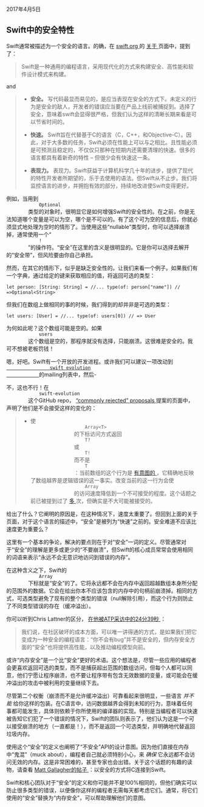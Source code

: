 <div class="blogpost">
    <div class="post-meta">
        <time datetime="2017-04-05T00:00:00-04:00" itemprop="datePublished" class="timestamp">
            2017年4月5日
        </time>
        <h2 class="post-title" itemprop="name headline">
            Swift中的安全特性
        </h2>
    </div>
    <p>
        Swift通常被描述为一个安全的语言。的确，在
        <a href="https://swift.org/">
            swift.org
        </a>
        的
        <a href="https://swift.org/about/">
            关于
        </a>
        页面中，提到了：
    </p>
    <blockquote>
        <p>
            Swift是一种通用的编程语言，采用现代化的方式来构建安全、高性能和软件设计模式来构建。
        </p>
    </blockquote>
    <p>
        and
    </p>
    <blockquote>
        <ul>
            <li>
                <p>
                    <strong>
                        安全。
                    </strong>
                    写代码最显而易见的，是应当表现在安全的方式下。未定义的行为是安全的敌人，开发者的错误应当要在产品上线前被捕捉到。选择了安全，意味着swift会显得很严格，但我们认为这样的清晰长期来看是可以节省时间的。
                </p>
            </li>
            <li>
                <p>
                    <strong>
                        快速。
                    </strong>
                    Swift旨在代替基于C的语言（C，C++，和Objective-C）。因此，对于大多数的任务，Swift必须在性能上可以与之相比。且性能必须是可预测且稳定的，不仅仅只那种在短期内还需要清理的快速。很多的语言都具有着新奇的特性 – 但很少会有快速这一条。
                </p>
            </li>
            <li>
                <p>
                    <strong>
                        表现力。
                    </strong>
                    表现力。Swift获益于计算机科学几十年的进步，提供了现代的特性开发者所期望的，乐于去使用的语法。但Swift从不止步。我们将监控语言的进步，并拥抱有效的部分，持续地改进使Swift变得更好。
                </p>
            </li>
        </ul>
    </blockquote>
    <p>
        例如，当用到
        <code class="highlighter-rouge">
            Optional
        </code>
        类型的对象时，很明显它是如何增强Swift的安全性的。在之前，你是无法知道哪个变量是可以为空，哪个是不可以的。有了这个可为空的信息后，你就必须显式地处理为空时的情形了。当使用这些“nullable”类型时，你可以选择崩溃掉，通常使用一个“
        <code class="highlighter-rouge">
            !
        </code>        
        ”的操作符。“安全”在这里的含义是很明显的。它是你可以选择去解开的“安全带”，但风险要由你自己承担。
    </p>
    <p>
        然而，在其它的情形下，似乎是缺乏安全性的。让我们来看一个例子。如果我们有一个字典，通过给定的键来获取相应的值，将返回可选的类型：
    </p>
    <pre class="highlight"><code>let person: [String: String] = //... type(of: person["name"]) // =&gt;Optional&lt;String&gt;</code></pre>
    <p>
        但我们在数组上做相同的事的时候，我们得到的却并非是可选的类型：
    </p>
    <pre class="highlight"><code>let users: [User] = //... type(of: users[0]) // =&gt; User</code></pre>
    <p>
        为何如此呢？这个数组可能是空的。如果
        <code class="highlighter-rouge">
            users
        </code>
        这个数组是空的，那程序就没有选择，只能崩溃。这很难是安全的。我可不想被老板罚钱！
    </p>
    <p>
        嗯，好吧。Swift有一个开放的开发进程。或许我们可以建议一项改动到
        <a href="">
            <code class="highlighter-rouge">
                swift evolution
            </code>
        </a>
        的mailing列表中，然后-
    </p>
    <p>
        不，这也不行！在
        <code class="highlighter-rouge">
            swift-evolution
        </code>
        这个GitHub repo，
        <a href="https://github.com/apple/swift-evolution/blob/master/commonly_proposed.md">
            “commonly rejected” proposals
        </a>
        提案的页面中，声明了他们是不会接受这样的变化的：
    </p>
    <blockquote>
        <ul>
            <li>
                使 
                <code class="highlighter-rouge">
                    Array&lt;T&gt;
                </code>
                的下标访问方式返回
                <code class="highlighter-rouge">
                    T?
                </code>
                或
                <code class="highlighter-rouge">
                    T!
                </code>
                而不是
                <code class="highlighter-rouge">
                    T
                </code>
                ：当前数组的这个行为是
                <a href="https://lists.swift.org/pipermail/swift-evolution/Week-of-Mon-20151214/002446.html">
                    有意图的
                </a>
                ，它精确地反映了数组越界是逻辑错误的这一事实。改变当前的这一行为会使
                <code class="highlighter-rouge">
                    Array
                </code>
                的访问速度降低到一个不可接受的程度。这个话题之前已被提到过了                
                <a href="https://lists.swift.org/pipermail/swift-evolution/Week-of-Mon-20151214/002425.html">
                    多
                </a>
                次，但确实是不大可能被接受的。
            </li>
        </ul>
    </blockquote>
    <p>
        给出了什么？它阐明的原因是，在这种情况下，速度太重要了。但回到上面的关于页面，对于这个语言的描述中，“安全”是被列为“快速”之前的。安全难道不应该比速度更为重要么？
    </p>
    <p>
        这里有一个基本的争论，解决的要点则在于对“安全”一词的定义。尽管通常对于“安全”的理解是更多或更少的“不要崩溃”，但Swift的核心成员常常会使用相同的词语来表示“永远不会无意识地访问到错误的内存”。
    </p>
    <p>
        在这种含义之下，Swift的
        <code class="highlighter-rouge">
            Array
        </code>
        下标就是“安全”的了。它将永远都不会在内存中返回超越数组本身所分配的范围外的数据。它会在给出你本不应该包含的内存中的句柄前崩溃掉。相同的方式，可选类型避免了现有的整个类型的错误（null解除引用），而这个行为则防止了不同类型错误的存在（缓冲溢出）。
    </p>
    <p>
        你可以听到Chris Lattner的区分，
        <a href="https://overcast.fm/+CdTE-_oY/24:37">
            在他被ATP采访中的24分39秒
        </a>
        ：
    </p>
    <blockquote>
        <p>
            我们说，在社区破坏的成本方面，可以唯一讲得通的方式，是如果我们把它变成为一种安全的编程语言：“你不会有bug”并不是安全的，但内存安全方面的“安全”也将提供高性能，以及推动编程模型向前。
        </p>
    </blockquote>
    <p>
        或许“内存安全”是一个比“安全”更好的术语。这个想法是，尽管一些应用的编程者会更喜欢返回可选的类型，而不是捕获超出范围的数组访问，但每个人都可以同意，他们宁愿让程序崩溃，也不要让程序带有包含无效数据的变量，或可能会在缓冲溢出的攻击中被利用的变量继续下去。
    </p>
    <p>
        尽管第二个权衡（崩溃而不是允许缓冲溢出）可靠看起来很明显，一些语言
        <em>
            并不能
        </em>
        给你这样的包装。在C语言中，访问数据越界会得到未知的行为，意味着任何事都可能发生，具体则依赖于你所使用的编译器的实现。特别是当编程者可以快速被告知它们犯了一个错误的情况下，Swift的团队则表示了，他们认为这是一个可以接受崩溃的地方（一直都是！），而不是返回一个可选类型，并明确地代替返回垃圾内存。
    </p>
    <p>
        使用这个“安全”的定义也阐明了“不安全”API的设计意图。因为他们直接在内存中“鬼混”（muck about），编程者自己就必须特别小心，来
        <em>
            确保
        </em>
        它永远都不会访问无效的内存。这是非常困难的，甚至专家也会出错。关于这个话题的有趣的读物，请查看
        <a href="https://www.cocoawithlove.com/blog/2016/02/16/use_it_or_lose_it_why_safe_c_is_sometimes_unsafe_swift.html">
            Matt Gallagher的帖子
        </a>
        ：以安全的方式将C连接到Swift。
    </p>
    <p>
        Swift和核心团队对于“安全”的定义和你可能并不是100%相同的，但他们确实可以防止很多类型的错误，以便像你这样的编程者无需每天都考虑它们。通常，将它们使用的“安全”替换为“内存安全”，可以帮助理解他们的意图。
    </p>
</div>